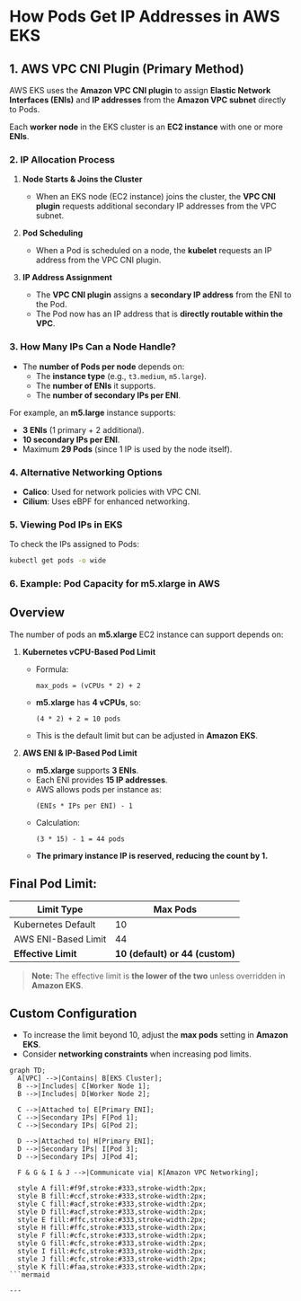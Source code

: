 # How Pods Get IP Addresses in AWS EKS

## 1. AWS VPC CNI Plugin (Primary Method)
AWS EKS uses the **Amazon VPC CNI plugin** to assign **Elastic Network Interfaces (ENIs)** and **IP addresses** from the **Amazon VPC subnet** directly to Pods.

Each **worker node** in the EKS cluster is an **EC2 instance** with one or more **ENIs**.

### 2. IP Allocation Process
1. **Node Starts & Joins the Cluster**  
   - When an EKS node (EC2 instance) joins the cluster, the **VPC CNI plugin** requests additional secondary IP addresses from the VPC subnet.

2. **Pod Scheduling**  
   - When a Pod is scheduled on a node, the **kubelet** requests an IP address from the VPC CNI plugin.

3. **IP Address Assignment**  
   - The **VPC CNI plugin** assigns a **secondary IP address** from the ENI to the Pod.
   - The Pod now has an IP address that is **directly routable within the VPC**.

### 3. How Many IPs Can a Node Handle?
- The **number of Pods per node** depends on:
  - The **instance type** (e.g., `t3.medium`, `m5.large`).
  - The **number of ENIs** it supports.
  - The **number of secondary IPs per ENI**.

For example, an **m5.large** instance supports:
- **3 ENIs** (1 primary + 2 additional).
- **10 secondary IPs per ENI**.
- Maximum **29 Pods** (since 1 IP is used by the node itself).

### 4. Alternative Networking Options
- **Calico**: Used for network policies with VPC CNI.
- **Cilium**: Uses eBPF for enhanced networking.

### 5. Viewing Pod IPs in EKS
To check the IPs assigned to Pods:
```sh
kubectl get pods -o wide
```
### 6. Example: Pod Capacity for m5.xlarge in AWS

## Overview
The number of pods an **m5.xlarge** EC2 instance can support depends on:

1. **Kubernetes vCPU-Based Pod Limit**
   - Formula:  
     ```
     max_pods = (vCPUs * 2) + 2
     ```
   - **m5.xlarge** has **4 vCPUs**, so:  
     ```
     (4 * 2) + 2 = 10 pods
     ```
   - This is the default limit but can be adjusted in **Amazon EKS**.

2. **AWS ENI & IP-Based Pod Limit**
   - **m5.xlarge** supports **3 ENIs**.
   - Each ENI provides **15 IP addresses**.
   - AWS allows pods per instance as:  
     ```
     (ENIs * IPs per ENI) - 1
     ```
   - Calculation:  
     ```
     (3 * 15) - 1 = 44 pods
     ```
   - **The primary instance IP is reserved, reducing the count by 1.**

## Final Pod Limit:
| Limit Type            | Max Pods |
|-----------------------|---------|
| Kubernetes Default    | 10      |
| AWS ENI-Based Limit   | 44      |
| **Effective Limit**   | **10 (default) or 44 (custom)** |

> **Note:** The effective limit is **the lower of the two** unless overridden in **Amazon EKS**.

## Custom Configuration
- To increase the limit beyond 10, adjust the **max pods** setting in **Amazon EKS**.
- Consider **networking constraints** when increasing pod limits.

```mermaid
graph TD;
  A[VPC] -->|Contains| B[EKS Cluster];
  B -->|Includes| C[Worker Node 1];
  B -->|Includes| D[Worker Node 2];
  
  C -->|Attached to| E[Primary ENI];
  C -->|Secondary IPs| F[Pod 1];
  C -->|Secondary IPs| G[Pod 2];

  D -->|Attached to| H[Primary ENI];
  D -->|Secondary IPs| I[Pod 3];
  D -->|Secondary IPs| J[Pod 4];

  F & G & I & J -->|Communicate via| K[Amazon VPC Networking];

  style A fill:#f9f,stroke:#333,stroke-width:2px;
  style B fill:#ccf,stroke:#333,stroke-width:2px;
  style C fill:#acf,stroke:#333,stroke-width:2px;
  style D fill:#acf,stroke:#333,stroke-width:2px;
  style E fill:#ffc,stroke:#333,stroke-width:2px;
  style H fill:#ffc,stroke:#333,stroke-width:2px;
  style F fill:#cfc,stroke:#333,stroke-width:2px;
  style G fill:#cfc,stroke:#333,stroke-width:2px;
  style I fill:#cfc,stroke:#333,stroke-width:2px;
  style J fill:#cfc,stroke:#333,stroke-width:2px;
  style K fill:#faa,stroke:#333,stroke-width:2px;
```mermaid

---
